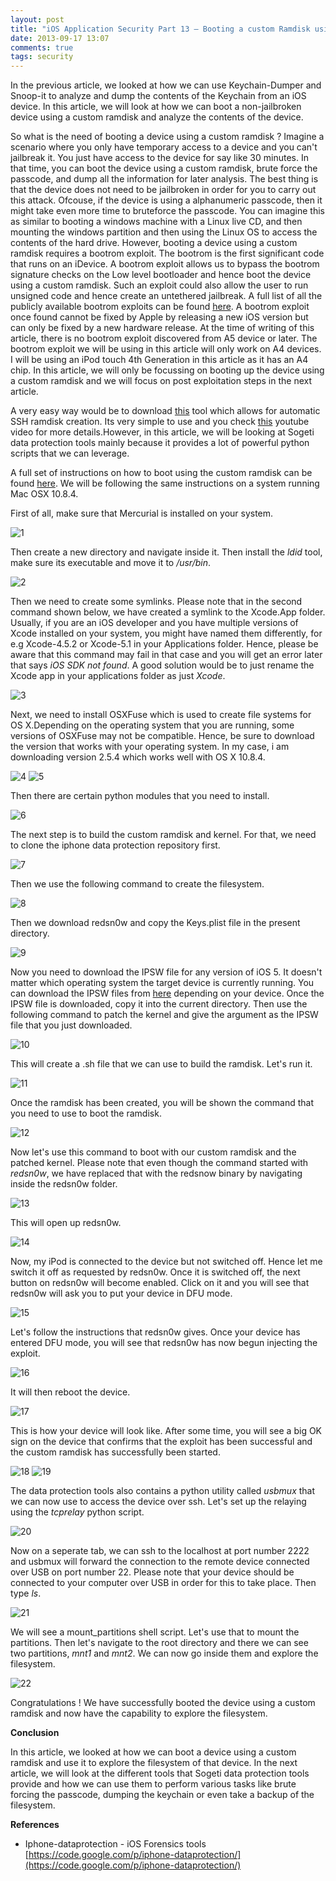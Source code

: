```yaml
---
layout: post
title: "iOS Application Security Part 13 – Booting a custom Ramdisk using Sogeti Data Protection tools"
date: 2013-09-17 13:07
comments: true
tags: security
---
```


In the previous article, we looked at how we can use Keychain-Dumper and Snoop-it to analyze and dump the contents of the Keychain from an iOS device. In this article, we will look at how we can boot a non-jailbroken device using a custom ramdisk and analyze the contents of the device.

<!-- more -->

So what is the need of booting a device using a custom ramdisk ? Imagine a scenario where you only have temporary access to a device and you can't jailbreak it. You just have access to the device for say like 30 minutes. In that time, you can boot the device using a custom ramdisk, brute force the passcode, and dump all the information for later analysis. The best thing is that the device does not need to be jailbroken in order for you to carry out this attack. Ofcouse, if the device is using a alphanumeric passcode, then it might take even more time to bruteforce the passcode. You can imagine this as similar to booting a windows machine with a Linux live CD, and then mounting the windows partition and then using the Linux OS to access the contents of the hard drive. However, booting a device using a custom ramdisk requires a bootrom exploit. The bootrom is the first significant code that runs on an iDevice. A bootrom exploit allows us to bypass the bootrom signature checks on the Low level bootloader and hence boot the device using a custom ramdisk. Such an exploit could also allow the user to run unsigned code and hence create an untethered jailbreak. A full list of all the publicly available bootrom exploits can be found [here](http://theiphonewiki.com/wiki/Category:Bootrom_Exploits). A bootrom exploit once found cannot be fixed by Apple by releasing a new iOS version but can only be fixed by a new hardware release. At the time of writing of this article, there is no bootrom exploit discovered from A5 device or later. The bootrom exploit we will be using in this article will only work on A4 devices. I will be using an iPod touch 4th Generation in this article as it has an A4 chip. In this article, we will only be focussing on booting up the device using a custom ramdisk and we will focus on post exploitation steps in the next article.

A very easy way would be to download [this](http://msftguy.blogspot.in/2012/01/automatic-ssh-ramdisk-creation-and.html) tool which allows for automatic SSH ramdisk creation. Its very simple to use and you check [this](http://www.youtube.com/watch?feature=player_embedded&v=1dh5loiX1dU) youtube video for more details.However, in this article, we will be looking at Sogeti data protection tools mainly because it provides a lot of powerful python scripts that we can leverage.

A full set of instructions on how to boot using the custom ramdisk can be found [here](https://code.google.com/p/iphone-dataprotection/wiki/README). We will be following the same instructions on a system running Mac OSX 10.8.4.

First of all, make sure that Mercurial is installed on your system.

![1](/images/posts/ios13/1.png)

Then create a new directory and navigate inside it. Then install the _ldid_ tool, make sure its executable and move it to _/usr/bin_.

![2](/images/posts/ios13/2.png)

Then we need to create some symlinks. Please note that in the second command shown below, we have created a symlink to the Xcode.App folder. Usually, if you are an iOS developer and you have multiple versions of Xcode installed on your system, you might have named them differently, for e.g Xcode-4.5.2 or Xcode-5.1 in your Applications folder. Hence, please be aware that this command may fail in that case and you will get an error later that says _iOS SDK not found_. A good solution would be to just rename the Xcode app in your applications folder as just _Xcode_.

![3](/images/posts/ios13/3.png)

Next, we need to install OSXFuse which is used to create file systems for OS X.Depending on the operating system that you are running, some versions of OSXFuse may not be compatible. Hence, be sure to download the version that works with your operating system. In my case, i am downloading version 2.5.4 which works well with OS X 10.8.4.

![4](/images/posts/ios13/4.png) ![5](/images/posts/ios13/5.png)

Then there are certain python modules that you need to install.

![6](/images/posts/ios13/6.png)

The next step is to build the custom ramdisk and kernel. For that, we need to clone the iphone data protection repository first.

![7](/images/posts/ios13/7.png)

Then we use the following command to create the filesystem.

![8](/images/posts/ios13/8.png)

Then we download redsn0w and copy the Keys.plist file in the present directory.

![9](/images/posts/ios13/9.png)

Now you need to download the IPSW file for any version of iOS 5\. It doesn't matter which operating system the target device is currently running. You can download the IPSW files from [here](http://theiphonewiki.com/wiki/Firmware) depending on your device. Once the IPSW file is downloaded, copy it into the current directory. Then use the following command to patch the kernel and give the argument as the IPSW file that you just downloaded.

![10](/images/posts/ios13/10.png)

This will create a .sh file that we can use to build the ramdisk. Let's run it.

![11](/images/posts/ios13/11.png)

Once the ramdisk has been created, you will be shown the command that you need to use to boot the ramdisk.

![12](/images/posts/ios13/12.png)

Now let's use this command to boot with our custom ramdisk and the patched kernel. Please note that even though the command started with _redsn0w_, we have replaced that with the redsnow binary by navigating inside the redsn0w folder.

![13](/images/posts/ios13/13.png)

This will open up redsn0w.

![14](/images/posts/ios13/14.png)

Now, my iPod is connected to the device but not switched off. Hence let me switch it off as requested by redsn0w. Once it is switched off, the next button on redsn0w will become enabled. Click on it and you will see that redsn0w will ask you to put your device in DFU mode.

![15](/images/posts/ios13/15.png)

Let's follow the instructions that redsn0w gives. Once your device has entered DFU mode, you will see that redsn0w has now begun injecting the exploit.

![16](/images/posts/ios13/16.png)

It will then reboot the device.

![17](/images/posts/ios13/17.png)

This is how your device will look like. After some time, you will see a big OK sign on the device that confirms that the exploit has been successful and the custom ramdisk has successfully been started.

![18](/images/posts/ios13/18.jpg) ![19](/images/posts/ios13/19.jpg)

The data protection tools also contains a python utility called _usbmux_ that we can now use to access the device over ssh. Let's set up the relaying using the _tcprelay_ python script.

![20](/images/posts/ios13/20.png)

Now on a seperate tab, we can ssh to the localhost at port number 2222 and usbmux will forward the connection to the remote device connected over USB on port number 22\. Please note that your device should be connected to your computer over USB in order for this to take place. Then type _ls_.

![21](/images/posts/ios13/21.png)

We will see a mount_partitions shell script. Let's use that to mount the partitions. Then let's navigate to the root directory and there we can see two partitions, _mnt1_ and _mnt2_. We can now go inside them and explore the filesystem.

![22](/images/posts/ios13/22.png)

Congratulations ! We have successfully booted the device using a custom ramdisk and now have the capability to explore the filesystem.

**Conclusion**

In this article, we looked at how we can boot a device using a custom ramdisk and use it to explore the filesystem of that device. In the next article, we will look at the different tools that Sogeti data protection tools provide and how we can use them to perform various tasks like brute forcing the passcode, dumping the keychain or even take a backup of the filesystem.

**References**

*   Iphone-dataprotection - iOS Forensics tools  
    [https://code.google.com/p/iphone-dataprotection/](https://code.google.com/p/iphone-dataprotection/)